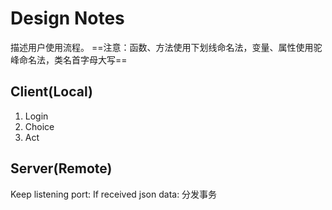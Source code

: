 <!--
 * @Author: I-Hsien
 * @Date: 2021-01-28 21:41:22
 * @LastEditTime: 2021-01-31 16:56:24
 * @LastEditors: I-Hsien
 * @Description: 流程设计；不涉及具体实现
 * @FilePath: \Searchable-Encryption-Demos\SWP Solution\Design Notes.md
 * @Comments: None
-->
# Design Notes
描述用户使用流程。
==注意：函数、方法使用下划线命名法，变量、属性使用驼峰命名法，类名首字母大写==
## Client(Local)
1. Login
2. Choice
3. Act
## Server(Remote)
Keep listening port:
If received json data:
分发事务